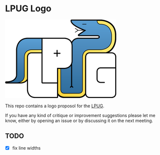 # LPUG Logo

![LPUG Logo](LPUG-Logo-preview.png)

This repo contains a logo proposol for the [LPUG](http://www.python-academy.de/User-Group/).

If you have any kind of critique or improvement suggestions please let me know, either by opening an issue or by discussing it on the next meeting.

## TODO

- [x] fix line widths
